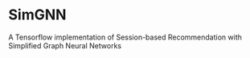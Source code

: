 # SimGNN
A Tensorflow implementation of Session-based Recommendation with Simplified Graph Neural Networks
